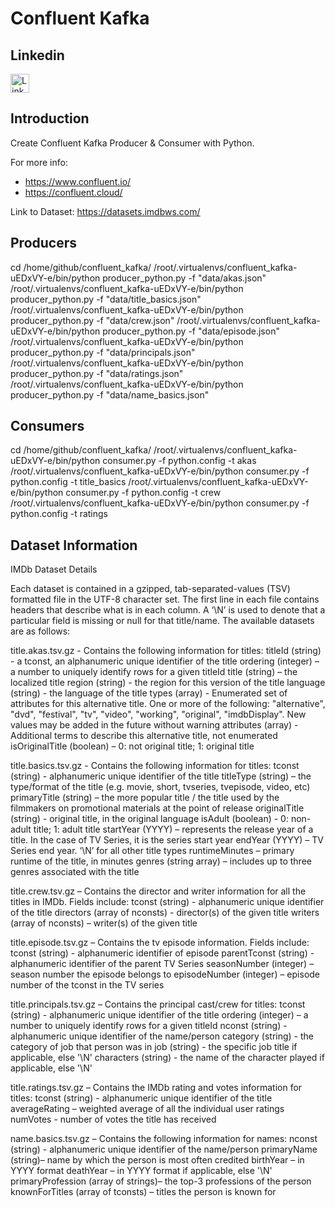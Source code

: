 # Confluent Kafka

## Linkedin
<a href="https://www.linkedin.com/in/sami-alashabi/" target="_blank"><img src="https://raw.githubusercontent.com/nakulbhati/nakulbhati/master/contain/in.png" alt="LinkedIn" width="30"></a>


## Introduction

Create Confluent Kafka Producer & Consumer with Python.

For more info:
* https://www.confluent.io/
* https://confluent.cloud/

Link to Dataset: https://datasets.imdbws.com/

## Producers
cd /home/github/confluent_kafka/
/root/.virtualenvs/confluent_kafka-uEDxVY-e/bin/python producer_python.py -f "data/akas.json"
/root/.virtualenvs/confluent_kafka-uEDxVY-e/bin/python producer_python.py -f "data/title_basics.json"
/root/.virtualenvs/confluent_kafka-uEDxVY-e/bin/python producer_python.py -f "data/crew.json"
/root/.virtualenvs/confluent_kafka-uEDxVY-e/bin/python producer_python.py -f "data/episode.json"
/root/.virtualenvs/confluent_kafka-uEDxVY-e/bin/python producer_python.py -f "data/principals.json"
/root/.virtualenvs/confluent_kafka-uEDxVY-e/bin/python producer_python.py -f "data/ratings.json"
/root/.virtualenvs/confluent_kafka-uEDxVY-e/bin/python producer_python.py -f "data/name_basics.json"

## Consumers
cd /home/github/confluent_kafka/
/root/.virtualenvs/confluent_kafka-uEDxVY-e/bin/python consumer.py -f python.config -t akas
/root/.virtualenvs/confluent_kafka-uEDxVY-e/bin/python consumer.py -f python.config -t title_basics
/root/.virtualenvs/confluent_kafka-uEDxVY-e/bin/python consumer.py -f python.config -t crew
/root/.virtualenvs/confluent_kafka-uEDxVY-e/bin/python consumer.py -f python.config -t ratings


## Dataset Information

IMDb Dataset Details

Each dataset is contained in a gzipped, tab-separated-values (TSV) formatted file in the UTF-8 character set. The first line in each file contains headers that describe what is in each column. A ‘\N’ is used to denote that a particular field is missing or null for that title/name. The available datasets are as follows:

title.akas.tsv.gz - Contains the following information for titles:
titleId (string) - a tconst, an alphanumeric unique identifier of the title
ordering (integer) – a number to uniquely identify rows for a given titleId
title (string) – the localized title
region (string) - the region for this version of the title
language (string) - the language of the title
types (array) - Enumerated set of attributes for this alternative title. One or more of the following: "alternative", "dvd", "festival", "tv", "video", "working", "original", "imdbDisplay". New values may be added in the future without warning
attributes (array) - Additional terms to describe this alternative title, not enumerated
isOriginalTitle (boolean) – 0: not original title; 1: original title

title.basics.tsv.gz - Contains the following information for titles:
tconst (string) - alphanumeric unique identifier of the title
titleType (string) – the type/format of the title (e.g. movie, short, tvseries, tvepisode, video, etc)
primaryTitle (string) – the more popular title / the title used by the filmmakers on promotional materials at the point of release
originalTitle (string) - original title, in the original language
isAdult (boolean) - 0: non-adult title; 1: adult title
startYear (YYYY) – represents the release year of a title. In the case of TV Series, it is the series start year
endYear (YYYY) – TV Series end year. ‘\N’ for all other title types
runtimeMinutes – primary runtime of the title, in minutes
genres (string array) – includes up to three genres associated with the title

title.crew.tsv.gz – Contains the director and writer information for all the titles in IMDb. Fields include:
tconst (string) - alphanumeric unique identifier of the title
directors (array of nconsts) - director(s) of the given title
writers (array of nconsts) – writer(s) of the given title

title.episode.tsv.gz – Contains the tv episode information. Fields include:
tconst (string) - alphanumeric identifier of episode
parentTconst (string) - alphanumeric identifier of the parent TV Series
seasonNumber (integer) – season number the episode belongs to
episodeNumber (integer) – episode number of the tconst in the TV series

title.principals.tsv.gz – Contains the principal cast/crew for titles:
tconst (string) - alphanumeric unique identifier of the title
ordering (integer) – a number to uniquely identify rows for a given titleId
nconst (string) - alphanumeric unique identifier of the name/person
category (string) - the category of job that person was in
job (string) - the specific job title if applicable, else '\N'
characters (string) - the name of the character played if applicable, else '\N'

title.ratings.tsv.gz – Contains the IMDb rating and votes information for titles:
tconst (string) - alphanumeric unique identifier of the title
averageRating – weighted average of all the individual user ratings
numVotes - number of votes the title has received

name.basics.tsv.gz – Contains the following information for names:
nconst (string) - alphanumeric unique identifier of the name/person
primaryName (string)– name by which the person is most often credited
birthYear – in YYYY format
deathYear – in YYYY format if applicable, else '\N'
primaryProfession (array of strings)– the top-3 professions of the person
knownForTitles (array of tconsts) – titles the person is known for
